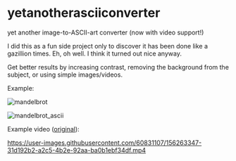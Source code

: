 # yetanotherasciiconverter
yet another image-to-ASCII-art converter (now with video support!)

I did this as a fun side project only to discover it has been done like a gazillion times. Eh, oh well. I think it turned out nice anyway.

Get better results by increasing contrast, removing the background from the subject, or using simple images/videos.

Example:

![mandelbrot](https://user-images.githubusercontent.com/60831107/148019773-79170c86-2e41-4483-8ff3-d08d0dd33845.jpg)

![mandelbrot_ascii](https://user-images.githubusercontent.com/60831107/148019945-4c221417-b0b6-4f65-883c-666ff3244262.png)

Example video ([original](https://www.youtube.com/watch?v=Fy-O8TsVHAc)): 

https://user-images.githubusercontent.com/60831107/156263347-31d192b2-a2c5-4b2e-92aa-ba0b1ebf34df.mp4

